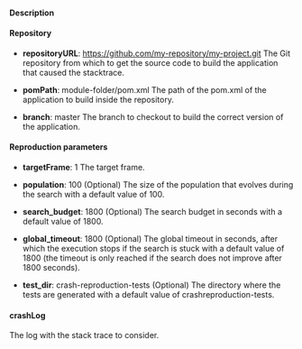 #### Description

#### Repository

- **repositoryURL**: https://github.com/my-repository/my-project.git
The Git repository from which to get the source code to build the application that caused the stacktrace.

- **pomPath**: module-folder/pom.xml
The path of the pom.xml of the application to build inside the repository.

- **branch**: master
The branch to checkout to build the correct version of the application.

#### Reproduction parameters

- **targetFrame**: 1
 The target frame.

- **population**: 100 (Optional)
The size of the population that evolves during the search with a default value of 100.

- **search_budget**: 1800 (Optional)
The search budget in seconds with a default value of 1800.

- **global_timeout**: 1800 (Optional)
The global timeout in seconds, after which the execution stops if the search is stuck with a default value of 1800 (the timeout is only reached if the search does not improve after 1800 seconds).

- **test_dir**: crash-reproduction-tests (Optional)
The directory where the tests are generated with a default value of crashreproduction-tests.

#### crashLog

The log with the stack trace to consider.
